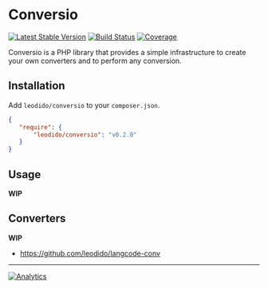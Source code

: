 Conversio
=========

[![Latest Stable Version](http://img.shields.io/packagist/v/leodido/conversio.svg?style=flat-square)](https://packagist.org/packages/leodido/conversio) [![Build Status](https://img.shields.io/travis/leodido/conversio.svg?style=flat-square)](https://travis-ci.org/leodido/conversio) [![Coverage](http://img.shields.io/coveralls/leodido/conversio.svg?style=flat-square)](https://coveralls.io/r/leodido/conversio)

Conversio is a PHP library that provides a simple infrastructure to create your own converters and to perform any conversion.

Installation
------------

Add `leodido/conversio` to your `composer.json`.

```json
{
   "require": {
       "leodido/conversio": "v0.2.0"
   }
}
```

Usage
-----

**WIP**

Converters
----------

**WIP**

- https://github.com/leodido/langcode-conv

---

[![Analytics](https://ga-beacon.appspot.com/UA-49657176-1/conversio)](https://github.com/igrigorik/ga-beacon)
